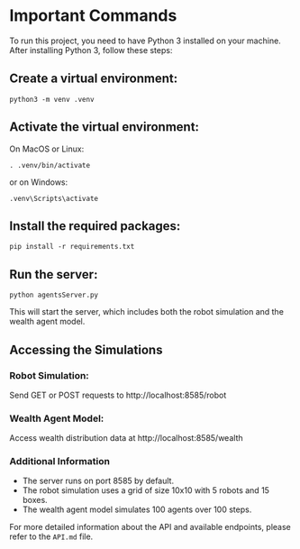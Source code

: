# Important Commands

To run this project, you need to have Python 3 installed on your machine. After installing Python 3, follow these steps:

## Create a virtual environment:

`python3 -m venv .venv`

## Activate the virtual environment:

On MacOS or Linux:

```. .venv/bin/activate```

or on Windows:

```.venv\Scripts\activate```

## Install the required packages:

```pip install -r requirements.txt```

## Run the server:

```python agentsServer.py```

This will start the server, which includes both the robot simulation and the wealth agent model.

## Accessing the Simulations

### Robot Simulation:

Send GET or POST requests to http://localhost:8585/robot

### Wealth Agent Model:

Access wealth distribution data at http://localhost:8585/wealth

### Additional Information

- The server runs on port 8585 by default.
- The robot simulation uses a grid of size 10x10 with 5 robots and 15 boxes.
- The wealth agent model simulates 100 agents over 100 steps.

For more detailed information about the API and available endpoints, please refer to the `API.md` file.